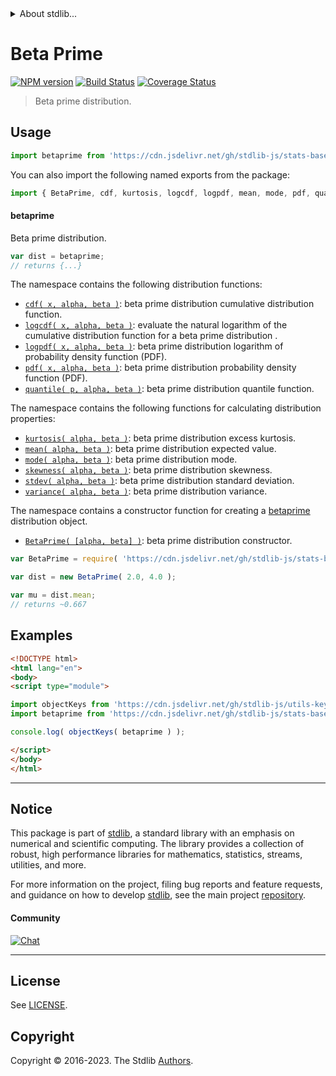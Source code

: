 <!--

@license Apache-2.0

Copyright (c) 2018 The Stdlib Authors.

Licensed under the Apache License, Version 2.0 (the "License");
you may not use this file except in compliance with the License.
You may obtain a copy of the License at

   http://www.apache.org/licenses/LICENSE-2.0

Unless required by applicable law or agreed to in writing, software
distributed under the License is distributed on an "AS IS" BASIS,
WITHOUT WARRANTIES OR CONDITIONS OF ANY KIND, either express or implied.
See the License for the specific language governing permissions and
limitations under the License.

-->


<details>
  <summary>
    About stdlib...
  </summary>
  <p>We believe in a future in which the web is a preferred environment for numerical computation. To help realize this future, we've built stdlib. stdlib is a standard library, with an emphasis on numerical and scientific computation, written in JavaScript (and C) for execution in browsers and in Node.js.</p>
  <p>The library is fully decomposable, being architected in such a way that you can swap out and mix and match APIs and functionality to cater to your exact preferences and use cases.</p>
  <p>When you use stdlib, you can be absolutely certain that you are using the most thorough, rigorous, well-written, studied, documented, tested, measured, and high-quality code out there.</p>
  <p>To join us in bringing numerical computing to the web, get started by checking us out on <a href="https://github.com/stdlib-js/stdlib">GitHub</a>, and please consider <a href="https://opencollective.com/stdlib">financially supporting stdlib</a>. We greatly appreciate your continued support!</p>
</details>

# Beta Prime

[![NPM version][npm-image]][npm-url] [![Build Status][test-image]][test-url] [![Coverage Status][coverage-image]][coverage-url] <!-- [![dependencies][dependencies-image]][dependencies-url] -->

> Beta prime distribution.



<section class="usage">

## Usage

```javascript
import betaprime from 'https://cdn.jsdelivr.net/gh/stdlib-js/stats-base-dists-betaprime@v0.1.0-esm/index.mjs';
```

You can also import the following named exports from the package:

```javascript
import { BetaPrime, cdf, kurtosis, logcdf, logpdf, mean, mode, pdf, quantile, skewness, stdev, variance } from 'https://cdn.jsdelivr.net/gh/stdlib-js/stats-base-dists-betaprime@v0.1.0-esm/index.mjs';
```

#### betaprime

Beta prime distribution.

```javascript
var dist = betaprime;
// returns {...}
```

The namespace contains the following distribution functions:

<!-- <toc pattern="*+(cdf|pdf|mgf|quantile)*"> -->

<div class="namespace-toc">

-   <span class="signature">[`cdf( x, alpha, beta )`][@stdlib/stats/base/dists/betaprime/cdf]</span><span class="delimiter">: </span><span class="description">beta prime distribution cumulative distribution function.</span>
-   <span class="signature">[`logcdf( x, alpha, beta )`][@stdlib/stats/base/dists/betaprime/logcdf]</span><span class="delimiter">: </span><span class="description">evaluate the natural logarithm of the cumulative distribution function for a beta prime distribution .</span>
-   <span class="signature">[`logpdf( x, alpha, beta )`][@stdlib/stats/base/dists/betaprime/logpdf]</span><span class="delimiter">: </span><span class="description">beta prime distribution logarithm of probability density function (PDF).</span>
-   <span class="signature">[`pdf( x, alpha, beta )`][@stdlib/stats/base/dists/betaprime/pdf]</span><span class="delimiter">: </span><span class="description">beta prime distribution probability density function (PDF).</span>
-   <span class="signature">[`quantile( p, alpha, beta )`][@stdlib/stats/base/dists/betaprime/quantile]</span><span class="delimiter">: </span><span class="description">beta prime distribution quantile function.</span>

</div>

<!-- </toc> -->

The namespace contains the following functions for calculating distribution properties:

<!-- <toc pattern="*+(entropy|kurtosis|mean|median|mode|skewness|stdev|variance)*"> -->

<div class="namespace-toc">

-   <span class="signature">[`kurtosis( alpha, beta )`][@stdlib/stats/base/dists/betaprime/kurtosis]</span><span class="delimiter">: </span><span class="description">beta prime distribution excess kurtosis.</span>
-   <span class="signature">[`mean( alpha, beta )`][@stdlib/stats/base/dists/betaprime/mean]</span><span class="delimiter">: </span><span class="description">beta prime distribution expected value.</span>
-   <span class="signature">[`mode( alpha, beta )`][@stdlib/stats/base/dists/betaprime/mode]</span><span class="delimiter">: </span><span class="description">beta prime distribution mode.</span>
-   <span class="signature">[`skewness( alpha, beta )`][@stdlib/stats/base/dists/betaprime/skewness]</span><span class="delimiter">: </span><span class="description">beta prime distribution skewness.</span>
-   <span class="signature">[`stdev( alpha, beta )`][@stdlib/stats/base/dists/betaprime/stdev]</span><span class="delimiter">: </span><span class="description">beta prime distribution standard deviation.</span>
-   <span class="signature">[`variance( alpha, beta )`][@stdlib/stats/base/dists/betaprime/variance]</span><span class="delimiter">: </span><span class="description">beta prime distribution variance.</span>

</div>

<!-- </toc> -->

The namespace contains a constructor function for creating a [betaprime][betaprime-distribution] distribution object.

<!-- <toc pattern="*ctor*"> -->

<div class="namespace-toc">

-   <span class="signature">[`BetaPrime( [alpha, beta] )`][@stdlib/stats/base/dists/betaprime/ctor]</span><span class="delimiter">: </span><span class="description">beta prime distribution constructor.</span>

</div>

<!-- </toc> -->

```javascript
var BetaPrime = require( 'https://cdn.jsdelivr.net/gh/stdlib-js/stats-base-dists-betaprime' ).BetaPrime;

var dist = new BetaPrime( 2.0, 4.0 );

var mu = dist.mean;
// returns ~0.667
```

</section>

<!-- /.usage -->

<section class="examples">

## Examples

<!-- TODO: better examples -->

<!-- eslint no-undef: "error" -->

```html
<!DOCTYPE html>
<html lang="en">
<body>
<script type="module">

import objectKeys from 'https://cdn.jsdelivr.net/gh/stdlib-js/utils-keys@esm/index.mjs';
import betaprime from 'https://cdn.jsdelivr.net/gh/stdlib-js/stats-base-dists-betaprime@v0.1.0-esm/index.mjs';

console.log( objectKeys( betaprime ) );

</script>
</body>
</html>
```

</section>

<!-- /.examples -->

<!-- Section for related `stdlib` packages. Do not manually edit this section, as it is automatically populated. -->

<section class="related">

</section>

<!-- /.related -->

<!-- Section for all links. Make sure to keep an empty line after the `section` element and another before the `/section` close. -->


<section class="main-repo" >

* * *

## Notice

This package is part of [stdlib][stdlib], a standard library with an emphasis on numerical and scientific computing. The library provides a collection of robust, high performance libraries for mathematics, statistics, streams, utilities, and more.

For more information on the project, filing bug reports and feature requests, and guidance on how to develop [stdlib][stdlib], see the main project [repository][stdlib].

#### Community

[![Chat][chat-image]][chat-url]

---

## License

See [LICENSE][stdlib-license].


## Copyright

Copyright &copy; 2016-2023. The Stdlib [Authors][stdlib-authors].

</section>

<!-- /.stdlib -->

<!-- Section for all links. Make sure to keep an empty line after the `section` element and another before the `/section` close. -->

<section class="links">

[npm-image]: http://img.shields.io/npm/v/@stdlib/stats-base-dists-betaprime.svg
[npm-url]: https://npmjs.org/package/@stdlib/stats-base-dists-betaprime

[test-image]: https://github.com/stdlib-js/stats-base-dists-betaprime/actions/workflows/test.yml/badge.svg?branch=v0.1.0
[test-url]: https://github.com/stdlib-js/stats-base-dists-betaprime/actions/workflows/test.yml?query=branch:v0.1.0

[coverage-image]: https://img.shields.io/codecov/c/github/stdlib-js/stats-base-dists-betaprime/main.svg
[coverage-url]: https://codecov.io/github/stdlib-js/stats-base-dists-betaprime?branch=main

<!--

[dependencies-image]: https://img.shields.io/david/stdlib-js/stats-base-dists-betaprime.svg
[dependencies-url]: https://david-dm.org/stdlib-js/stats-base-dists-betaprime/main

-->

[chat-image]: https://img.shields.io/gitter/room/stdlib-js/stdlib.svg
[chat-url]: https://app.gitter.im/#/room/#stdlib-js_stdlib:gitter.im

[stdlib]: https://github.com/stdlib-js/stdlib

[stdlib-authors]: https://github.com/stdlib-js/stdlib/graphs/contributors

[umd]: https://github.com/umdjs/umd
[es-module]: https://developer.mozilla.org/en-US/docs/Web/JavaScript/Guide/Modules

[deno-url]: https://github.com/stdlib-js/stats-base-dists-betaprime/tree/deno
[umd-url]: https://github.com/stdlib-js/stats-base-dists-betaprime/tree/umd
[esm-url]: https://github.com/stdlib-js/stats-base-dists-betaprime/tree/esm
[branches-url]: https://github.com/stdlib-js/stats-base-dists-betaprime/blob/main/branches.md

[stdlib-license]: https://raw.githubusercontent.com/stdlib-js/stats-base-dists-betaprime/main/LICENSE

[betaprime-distribution]: https://en.wikipedia.org/wiki/Beta_prime_distribution

<!-- <toc-links> -->

[@stdlib/stats/base/dists/betaprime/ctor]: https://github.com/stdlib-js/stats-base-dists-betaprime-ctor/tree/esm

[@stdlib/stats/base/dists/betaprime/kurtosis]: https://github.com/stdlib-js/stats-base-dists-betaprime-kurtosis/tree/esm

[@stdlib/stats/base/dists/betaprime/mean]: https://github.com/stdlib-js/stats-base-dists-betaprime-mean/tree/esm

[@stdlib/stats/base/dists/betaprime/mode]: https://github.com/stdlib-js/stats-base-dists-betaprime-mode/tree/esm

[@stdlib/stats/base/dists/betaprime/skewness]: https://github.com/stdlib-js/stats-base-dists-betaprime-skewness/tree/esm

[@stdlib/stats/base/dists/betaprime/stdev]: https://github.com/stdlib-js/stats-base-dists-betaprime-stdev/tree/esm

[@stdlib/stats/base/dists/betaprime/variance]: https://github.com/stdlib-js/stats-base-dists-betaprime-variance/tree/esm

[@stdlib/stats/base/dists/betaprime/cdf]: https://github.com/stdlib-js/stats-base-dists-betaprime-cdf/tree/esm

[@stdlib/stats/base/dists/betaprime/logcdf]: https://github.com/stdlib-js/stats-base-dists-betaprime-logcdf/tree/esm

[@stdlib/stats/base/dists/betaprime/logpdf]: https://github.com/stdlib-js/stats-base-dists-betaprime-logpdf/tree/esm

[@stdlib/stats/base/dists/betaprime/pdf]: https://github.com/stdlib-js/stats-base-dists-betaprime-pdf/tree/esm

[@stdlib/stats/base/dists/betaprime/quantile]: https://github.com/stdlib-js/stats-base-dists-betaprime-quantile/tree/esm

<!-- </toc-links> -->

</section>

<!-- /.links -->
